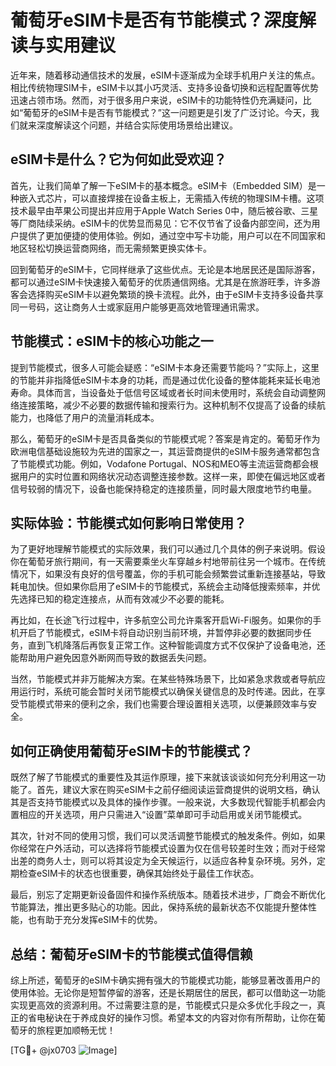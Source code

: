 # 葡萄牙eSIM卡是否有节能模式？深度解读与实用建议

近年来，随着移动通信技术的发展，eSIM卡逐渐成为全球手机用户关注的焦点。相比传统物理SIM卡，eSIM卡以其小巧灵活、支持多设备切换和远程配置等优势迅速占领市场。然而，对于很多用户来说，eSIM卡的功能特性仍充满疑问，比如“葡萄牙的eSIM卡是否有节能模式？”这一问题更是引发了广泛讨论。今天，我们就来深度解读这个问题，并结合实际使用场景给出建议。

## eSIM卡是什么？它为何如此受欢迎？

首先，让我们简单了解一下eSIM卡的基本概念。eSIM卡（Embedded SIM）是一种嵌入式芯片，可以直接焊接在设备主板上，无需插入传统的物理SIM卡槽。这项技术最早由苹果公司提出并应用于Apple Watch Series 0中，随后被谷歌、三星等厂商陆续采纳。eSIM卡的优势显而易见：它不仅节省了设备内部空间，还为用户提供了更加便捷的使用体验。例如，通过空中写卡功能，用户可以在不同国家和地区轻松切换运营商网络，而无需频繁更换实体卡。

回到葡萄牙的eSIM卡，它同样继承了这些优点。无论是本地居民还是国际游客，都可以通过eSIM卡快速接入葡萄牙的优质通信网络。尤其是在旅游旺季，许多游客会选择购买eSIM卡以避免繁琐的换卡流程。此外，由于eSIM卡支持多设备共享同一号码，这让商务人士或家庭用户能够更高效地管理通讯需求。

## 节能模式：eSIM卡的核心功能之一

提到节能模式，很多人可能会疑惑：“eSIM卡本身还需要节能吗？”实际上，这里的节能并非指降低eSIM卡本身的功耗，而是通过优化设备的整体能耗来延长电池寿命。具体而言，当设备处于低信号区域或者长时间未使用时，系统会自动调整网络连接策略，减少不必要的数据传输和搜索行为。这种机制不仅提高了设备的续航能力，也降低了用户的流量消耗成本。

那么，葡萄牙的eSIM卡是否具备类似的节能模式呢？答案是肯定的。葡萄牙作为欧洲电信基础设施较为先进的国家之一，其运营商提供的eSIM卡服务通常都包含了节能模式功能。例如，Vodafone Portugal、NOS和MEO等主流运营商都会根据用户的实时位置和网络状况动态调整连接参数。这样一来，即使在偏远地区或者信号较弱的情况下，设备也能保持稳定的连接质量，同时最大限度地节约电量。

## 实际体验：节能模式如何影响日常使用？

为了更好地理解节能模式的实际效果，我们可以通过几个具体的例子来说明。假设你在葡萄牙旅行期间，有一天需要乘坐火车穿越乡村地带前往另一个城市。在传统情况下，如果没有良好的信号覆盖，你的手机可能会频繁尝试重新连接基站，导致耗电加快。但如果你启用了eSIM卡的节能模式，系统会主动降低搜索频率，并优先选择已知的稳定连接点，从而有效减少不必要的能耗。

再比如，在长途飞行过程中，许多航空公司允许乘客开启Wi-Fi服务。如果你的手机开启了节能模式，eSIM卡将自动识别当前环境，并暂停非必要的数据同步任务，直到飞机降落后再恢复正常工作。这种智能调度方式不仅保护了设备电池，还能帮助用户避免因意外断网而导致的数据丢失问题。

当然，节能模式并非万能解决方案。在某些特殊场景下，比如紧急求救或者导航应用运行时，系统可能会暂时关闭节能模式以确保关键信息的及时传递。因此，在享受节能模式带来的便利之余，我们也需要合理设置相关选项，以便兼顾效率与安全。

## 如何正确使用葡萄牙eSIM卡的节能模式？

既然了解了节能模式的重要性及其运作原理，接下来就该谈谈如何充分利用这一功能了。首先，建议大家在购买eSIM卡之前仔细阅读运营商提供的说明文档，确认其是否支持节能模式以及具体的操作步骤。一般来说，大多数现代智能手机都会内置相应的开关选项，用户只需进入“设置”菜单即可手动启用或关闭节能模式。

其次，针对不同的使用习惯，我们可以灵活调整节能模式的触发条件。例如，如果你经常在户外活动，可以选择将节能模式设置为仅在信号较差时生效；而对于经常出差的商务人士，则可以将其设定为全天候运行，以适应各种复杂环境。另外，定期检查eSIM卡的状态也很重要，确保其始终处于最佳工作状态。

最后，别忘了定期更新设备固件和操作系统版本。随着技术进步，厂商会不断优化节能算法，推出更多贴心的功能。因此，保持系统的最新状态不仅能提升整体性能，也有助于充分发挥eSIM卡的优势。

## 总结：葡萄牙eSIM卡的节能模式值得信赖

综上所述，葡萄牙的eSIM卡确实拥有强大的节能模式功能，能够显著改善用户的使用体验。无论你是短暂停留的游客，还是长期居住的居民，都可以借助这一功能实现更高效的资源利用。不过需要注意的是，节能模式只是众多优化手段之一，真正的省电秘诀在于养成良好的操作习惯。希望本文的内容对你有所帮助，让你在葡萄牙的旅程更加顺畅无忧！

[TG💪+ @jx0703 ![Image](https://github.com/user-attachments/assets/dbca1d08-cadb-493c-b0ec-ad6f7a83f270)]
